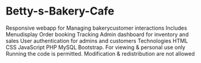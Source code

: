 # Betty-s-Bakery-Cafe
Responsive webapp for Managing bakerycustomer interactions Includes Menudisplay Order booking Tracking Admin dashboard for inventory and sales User authentication for admins and customers Technologies HTML CSS JavaScript PHP MySQL Bootstrap. For viewing &amp; personal use only Running the code is permitted. Modification &amp; redistribution are not allowed
